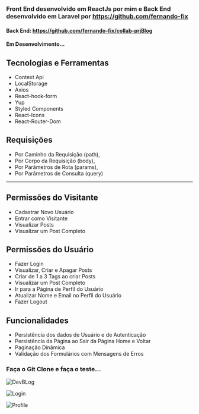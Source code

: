 ### Front End desenvolvido em ReactJs por mim e Back End desenvolvido em Laravel por https://github.com/fernando-fix

#### Back End: https://github.com/fernando-fix/collab-prjBlog

#### Em Desenvolvimento...

<h2>Tecnologias e Ferramentas</h2>
<ul>
  <li>Context Api</li> 
  <li>LocalStorage</li>
  <li>Axios</li>
  <li>React-hook-form</li>
  <li>Yup</li>
  <li>Styled Components</li>
  <li>React-Icons</li>
  <li>React-Router-Dom</li>
</ul>

<h2>Requisições</h2>
<ul>
  <li>Por Caminho da Requisição (path),</li>
  <li>Por Corpo da Requisição (body),</li>
  <li>Por Parâmetros de Rota (params),</li> 
  <li>Por Parâmetros de Consulta (query)</li>
</ul>

<hr/>

<h2>Permissões do Visitante</h2>
<ul>
  <li>Cadastrar Novo Usuário</li>
  <li>Entrar como Visitante</li>
  <li>Visualizar Posts</li>
  <li>Visualizar um Post Completo</li>
</ul>

<h2>Permissões do Usuário</h2>
<ul>
  <li>Fazer Login</li>
  <li>Visualizar, Criar e Apagar Posts</li>
  <li>Criar de 1 a 3 Tags ao criar Posts</li>
  <li>Visualizar um Post Completo</li>
  <li>Ir para a Página de Perfil do Usuário</li>
  <li>Atualizar Nome e Email no Perfil do Usuário</li>
  <li>Fazer Logout</li>
</ul>

<h2>Funcionalidades</h2>
<ul>
  <li>Persistência dos dados de Usuário e de Autenticação</li>
  <li>Persistência da Página ao Sair da Página Home e Voltar</li>
  <li>Paginação Dinâmica</li>
  <li>Validação dos Formulários com Mensagens de Erros</li>
</ul>

### Faça o Git Clone e faça o teste...

![DevBLog](https://github.com/Paulo-Pacheco-Junior/collab-prjblog-reactjs/assets/78752003/5a560701-9883-4198-8731-07f8ceedff17)

![Login](https://github.com/Paulo-Pacheco-Junior/collab-prjblog-reactjs/assets/78752003/417cbe61-5298-4e01-a5cd-20fc37a43e7f)

![Profile](https://github.com/Paulo-Pacheco-Junior/collab-prjblog-reactjs/assets/78752003/b04f1a8b-b4b9-4a79-801f-8d0187425c09)

